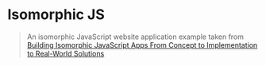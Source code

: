 # Isomorphic JS

> An isomorphic JavaScript website application example taken from [Building Isomorphic JavaScript Apps
From Concept to Implementation to Real-World Solutions](http://shop.oreilly.com/product/0636920042846.do)